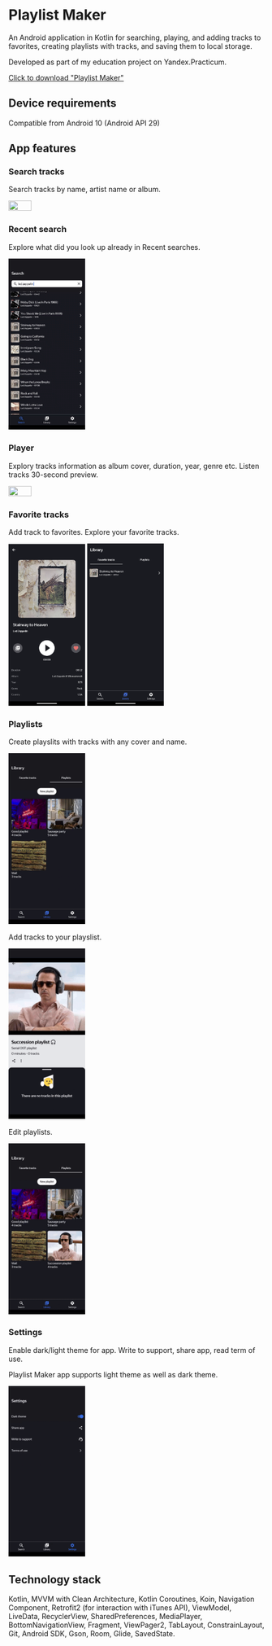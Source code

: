 # Playlist Maker
An Android application in Kotlin for searching, playing, and adding tracks to favorites, creating playlists with tracks, and saving them to local storage.

Developed as part of my education project on Yandex.Practicum.

[Click to download "Playlist Maker"](https://github.com/JudjinGM/PlaylistMaker/blob/master/info/PlaylistMaker.apk)

## Device requirements
Compatible from Android 10 (Android API 29)

## App features

### Search tracks
Search tracks by name, artist name or album.

<img src="https://github.com/JudjinGM/PlaylistMaker/blob/master/info/search_gif.gif" width=30% height=30%>

### Recent search
Explore what did you look up already in Recent searches.

<img src="https://github.com/JudjinGM/PlaylistMaker/blob/master/info/recent_search_gif.gif" width=30% height=30%>


### Player
Explorу tracks information as album cover, duration, year, genre etc. Listen tracks 30-second preview.

<img src="https://github.com/JudjinGM/PlaylistMaker/blob/master/info/player_gif.gif" width=30% height=30%>

### Favorite tracks
Add track to favorites. Explore your favorite tracks.

<img src="https://github.com/JudjinGM/PlaylistMaker/blob/master/info/favorites_image.png" width=30% height=30%> <img src="https://github.com/JudjinGM/PlaylistMaker/blob/master/info/favorites_2_image.png" width=30% height=30%>


### Playlists
Create playslits with tracks with any cover and name. 

<img src="https://github.com/JudjinGM/PlaylistMaker/blob/master/info/create_playlist_gif.gif" width=30% height=30%>

Add tracks to your playslist. 

<img src="https://github.com/JudjinGM/PlaylistMaker/blob/master/info/add_track_to_playlist.gif" width=30% height=30%>

Edit playlists.

<img src="https://github.com/JudjinGM/PlaylistMaker/blob/master/info/edit_playlist.gif" width=30% height=30%>

### Settings
Enable dark/light theme for app. Write to support, share app, read term of use.

Playlist Maker app supports light theme as well as dark theme.

<img src="https://github.com/JudjinGM/PlaylistMaker/blob/master/info/light_theme.gif" width=30% height=30%>

## Technology stack
Kotlin, MVVM with Clean Architecture, Kotlin Coroutines, Koin, Navigation Component, Retrofit2 (for interaction with iTunes API), ViewModel, LiveData,  RecyclerView, SharedPreferences, MediaPlayer, BottomNavigationView, Fragment, ViewPager2, TabLayout, ConstrainLayout, Git, Android SDK, Gson, Room, Glide, SavedState. 


